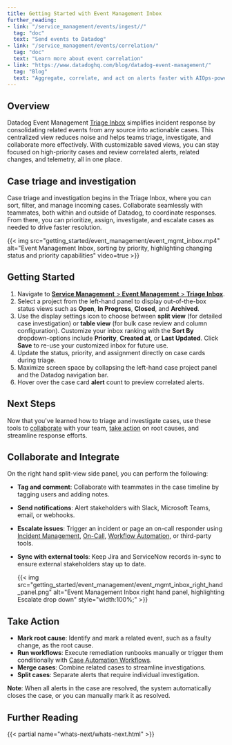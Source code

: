 ```yaml
---  
title: Getting Started with Event Management Inbox  
further_reading:  
- link: "/service_management/events/ingest//"  
  tag: "doc"  
  text: "Send events to Datadog"  
- link: "/service_management/events/correlation/"  
  tag: "doc"  
  text: "Learn more about event correlation"  
- link: "https://www.datadoghq.com/blog/datadog-event-management/"  
  tag: "Blog"  
  text: "Aggregate, correlate, and act on alerts faster with AIOps-powered Event Management"  
---
```


## Overview  

Datadog Event Management [Triage Inbox][4] simplifies incident response by consolidating related events from any source into actionable cases. This centralized view reduces noise and helps teams triage, investigate, and collaborate more effectively. With customizable saved views, you can stay focused on high-priority cases and review correlated alerts, related changes, and telemetry, all in one place.

## Case triage and investigation

Case triage and investigation begins in the Triage Inbox, where you can sort, filter, and manage incoming cases. Collaborate seamlessly with teammates, both within and outside of Datadog, to coordinate responses. From there, you can prioritize, assign, investigate, and escalate cases as needed to drive faster resolution.

{{< img src="getting_started/event_management/event_mgmt_inbox.mp4" alt="Event Management Inbox, sorting by priority, highlighting changing status and priority capabilities" video=true >}}

## Getting Started

1. Navigate to [**Service Management** > **Event Management** > **Triage Inbox**][4].    
2. Select a project from the left-hand panel to display out-of-the-box status views such as **Open**, **In Progress**, **Closed**, and **Archived**.   
3. Use the display settings icon to choose between **split view** (for detailed case investigation) or **table view** (for bulk case review and column configuration). Customize your inbox ranking with the **Sort By** dropdown-options include **Priority**, **Created at**, or **Last Updated**. Click **Save** to re-use your customized inbox for future use.
5. Update the status, priority, and assignment directly on case cards during triage.  
6. Maximize screen space by collapsing the left-hand case project panel and the Datadog navigation bar.  
7. Hover over the case card **alert** count to preview correlated alerts.  
    
## Next Steps

Now that you've learned how to triage and investigate cases, use these tools to [collaborate](#collaborate-and-integrate) with your team, [take action](#take-action) on root causes, and streamline response efforts.

## Collaborate and Integrate

On the right hand split-view side panel, you can perform the following:
  
- **Tag and comment**: Collaborate with teammates in the case timeline by tagging users and adding notes.
- **Send notifications**: Alert stakeholders with Slack, Microsoft Teams, email, or webhooks.
- **Escalate issues**: Trigger an incident or page an on-call responder using [Incident Management][1], [On-Call][2], [Workflow Automation][3], or third-party tools.
- **Sync with external tools**: Keep Jira and ServiceNow records in-sync to ensure external stakeholders stay up to date.

   {{< img src="getting_started/event_management/event_mgmt_inbox_right_hand_panel.png" alt="Event Management Inbox right hand panel, highlighting Escalate drop down" style="width:100%;" >}}

## Take Action

- **Mark root cause**: Identify and mark a related event, such as a faulty change, as the root cause.
- **Run workflows**: Execute remediation runbooks manually or trigger them conditionally with [Case Automation Workflows][5].
- **Merge cases**: Combine related cases to streamline investigations.
- **Split cases**: Separate alerts that require individual investigation.

**Note**: When all alerts in the case are resolved, the system automatically closes the case, or you can manually mark it as resolved.  

## Further Reading

{{< partial name="whats-next/whats-next.html" >}}  

[1]: https://docs.datadoghq.com/service_management/incident_management/  
[2]: https://docs.datadoghq.com/service_management/on-call/  
[3]: https://docs.datadoghq.com/actions/workflows/
[4]: https://app.datadoghq.com/event/correlation
[5]: /service_management/case_management/automation_rules/